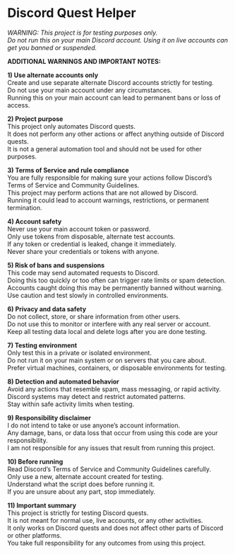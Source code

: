 # Discord Quest Helper

*WARNING: This project is for testing purposes only.  
Do not run this on your main Discord account. Using it on live accounts can get you banned or suspended.*

**ADDITIONAL WARNINGS AND IMPORTANT NOTES:**

**1) Use alternate accounts only**  
Create and use separate alternate Discord accounts strictly for testing.  
Do not use your main account under any circumstances.  
Running this on your main account can lead to permanent bans or loss of access.

**2) Project purpose**  
This project only automates Discord quests.  
It does not perform any other actions or affect anything outside of Discord quests.  
It is not a general automation tool and should not be used for other purposes.

**3) Terms of Service and rule compliance**  
You are fully responsible for making sure your actions follow Discord’s Terms of Service and Community Guidelines.  
This project may perform actions that are not allowed by Discord.  
Running it could lead to account warnings, restrictions, or permanent termination.

**4) Account safety**  
Never use your main account token or password.  
Only use tokens from disposable, alternate test accounts.  
If any token or credential is leaked, change it immediately.  
Never share your credentials or tokens with anyone.

**5) Risk of bans and suspensions**  
This code may send automated requests to Discord.  
Doing this too quickly or too often can trigger rate limits or spam detection.  
Accounts caught doing this may be permanently banned without warning.  
Use caution and test slowly in controlled environments.

**6) Privacy and data safety**  
Do not collect, store, or share information from other users.  
Do not use this to monitor or interfere with any real server or account.  
Keep all testing data local and delete logs after you are done testing.

**7) Testing environment**  
Only test this in a private or isolated environment.  
Do not run it on your main system or on servers that you care about.  
Prefer virtual machines, containers, or disposable environments for testing.

**8) Detection and automated behavior**  
Avoid any actions that resemble spam, mass messaging, or rapid activity.  
Discord systems may detect and restrict automated patterns.  
Stay within safe activity limits when testing.

**9) Responsibility disclaimer**  
I do not intend to take or use anyone’s account information.  
Any damage, bans, or data loss that occur from using this code are your responsibility.  
I am not responsible for any issues that result from running this project.

**10) Before running**  
Read Discord’s Terms of Service and Community Guidelines carefully.  
Only use a new, alternate account created for testing.  
Understand what the script does before running it.  
If you are unsure about any part, stop immediately.

**11) Important summary**  
This project is strictly for testing Discord quests.  
It is not meant for normal use, live accounts, or any other activities.  
It only works on Discord quests and does not affect other parts of Discord or other platforms.  
You take full responsibility for any outcomes from using this project.